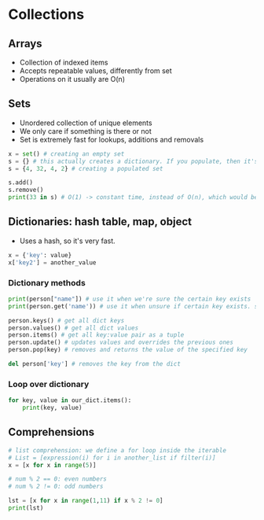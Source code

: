 # Collections

## Arrays

- Collection of indexed items
- Accepts repeatable values, differently from set
- Operations on it usually are O(n)

## Sets

- Unordered collection of unique elements
- We only care if something is there or not
- Set is extremely fast for lookups, additions and removals

```py
x = set() # creating an empty set
s = {} # this actually creates a dictionary. If you populate, then it's ok
s = {4, 32, 4, 2} # creating a populated set

s.add()
s.remove()
print(33 in s) # O(1) -> constant time, instead of O(n), which would be a in list
```

## Dictionaries: hash table, map, object

- Uses a hash, so it's very fast.

```py
x = {'key': value}
x['key2'] = another_value
```

### Dictionary methods

```py
print(person["name"]) # use it when we're sure the certain key exists
print(person.get('name')) # use it when unsure if certain key exists. safe retrieve. If key doesn't exist, doesn't throw error as the bracket notation would, and returns None

person.keys() # get all dict keys
person.values() # get all dict values
person.items() # get all key:value pair as a tuple
person.update() # updates values and overrides the previous ones
person.pop(key) # removes and returns the value of the specified key

del person['key'] # removes the key from the dict
```

### Loop over dictionary

```py
for key, value in our_dict.items():
    print(key, value)
```

## Comprehensions

```py
# list comprehension: we define a for loop inside the iterable
# List = [expression(i) for i in another_list if filter(i)]
x = [x for x in range(5)]

# num % 2 == 0: even numbers
# num % 2 != 0: odd numbers

lst = [x for x in range(1,11) if x % 2 != 0]
print(lst)
```
